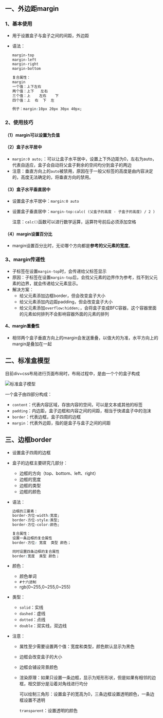 ## 一、外边距margin

### 1、基本使用

- 用于设置盒子与盒子之间的间距，外边距

- 语法：

  ```css
  margin-top
  margin-left
  margin-right
  margin-bottom
  
  复合属性：
  margin
  一个值：上下左右
  两个值：上下   左右
  三个值：上    左右    下
  四个值：上  右  下  左
  
  例子：margin:10px 20px 30px 40px;
  ```

### 2、使用技巧

#### （1）margin可以设置为负值

#### （2）盒子水平居中

- `margin:0 auto;`：可以让盒子水平居中，设置上下外边距为0，左右为auto，代表自适应，盒子会自动将父盒子剩余的空间均分到盒子的两边
- 注意：垂直方向上的`auto`被禁用，原因在于一般父标签的高度是由内容决定的，高度无法确定的，将垂直方向的禁用。

#### （3）盒子水平垂直居中

- 设置盒子水平居中：`margin:0 auto`

- 设置盒子垂直居中：`margin-top:calc( (父盒子的高度 - 子盒子的高度) / 2 )`

  注意：`calc()`函数可以进行数学运算，运算符号前后必须添加空格

#### （4）margin设置百分比

- margin设置百分比时，无论哪个方向都是**参考的父元素的宽度**。

### 3、margin传递性

- 子标签在设置`margin-top`时，会传递给父标签显示
- 原因：子标签在设置`margin-top`后，会找父元素的边界作为参考，找不到父元素的边界，就会传递给父元素显示。
- 解决方案：
  - 给父元素添加边框border，但会改变盒子大小
  - 给父元素添加内边距padding，但会改变盒子大小
  - 给父元素添加`overflow:hidden;`，会将盒子变成BFC容器，这个容器里面的元素如何排列不会影响容器外面的元素的排列

#### 4、margin重叠性

- 相邻两个盒子垂直方向上的margin会发送重叠，以值大的为准，水平方向上的margin是叠加在一起

## 二、标准盒模型

目前div+css布局进行页面布局时，布局过程中，是由一个个的盒子构成

![标准盒子模型](https://img-blog.csdn.net/20140124141001609?watermark/2/text/aHR0cDovL2Jsb2cuY3Nkbi5uZXQvenl1eml4aWFv/font/5a6L5L2T/fontsize/400/fill/I0JBQkFCMA==/dissolve/70/gravity/SouthEast)

一个盒子由四部分构成：

- `content`：代表内容区域，存放内容的空间，可以是文本或其他的标签
- `padding`：内边距，盒子边框和内容之间的间距，相当于快递盒子中的泡沫
- `border`：代表边框，盒子四周的边框
- `margin`：代表外边距，指的是盒子与盒子之间的间距

## 三、边框border

- 设置盒子四周的边框

- 盒子的边框主要研究几部分：

  - 边框的方向（top、bottom、left、right）
  - 边框的宽度
  - 边框的类型
  - 边框的颜色

- 语法：

  ```css
  边框的三要素：
  border-方位-width:宽度;
  border-方位-style:类型;
  border-方位-color:颜色;
  
  复合属性：
  设置一条边框的复合属性
  border-方位: 宽度  类型 颜色；
  
  同时设置四条边框的复合属性
  border:宽度  类型 颜色；
  ```

- 颜色：

  - 颜色单词
  - `#十六进制`
  - rgb(0~255,0~255,0~255)

- 类型：

  - `solid`：实线
  - `dashed`：虚线
  - `dotted`：点线
  - `double`：双实线，双边线

- 注意：

  - 属性至少需要设置两个值：宽度和类型，颜色默认显示为黑色

  - 边框会改变盒子的大小

  - 边框会铺设背景颜色

  - 渲染原理：如果只设置一条边框，显示为矩形形状，但是如果有相邻的边框，相交部分是沿着对角线进行均分

    可以绘制三角形：设置盒子的宽高为0，三条边框设置透明颜色，一条边框设置不透明

    `transparent`：设置透明的颜色